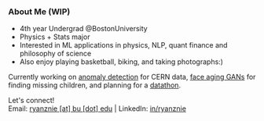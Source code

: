 ### About Me (WIP)

- 4th year Undergrad @BostonUniversity
- Physics + Stats major
- Interested in ML applications in physics, NLP, quant finance and philosophy of science
- Also enjoy playing basketball, biking, and taking photographs:)

Currently working on [anomaly detection](https://github.com/AutoDQM/AutoDQM_ML) for CERN data, [face aging GANs](https://github.com/BU-Spark/ml-atfal-mafkoda-missing-children) for finding missing children, and planning for a [datathon](https://www.data4sustainability.com/).

Let's connect! <br>
Email: [ryanznie [at] bu [dot] edu](mailto:ryanznie@bu.edu) | LinkedIn: [in/ryanznie](https://www.linkedin.com/in/ryanznie/)
<!--
**ryanznie/ryanznie** is a ✨ _special_ ✨ repository because its `README.md` (this file) appears on your GitHub profile.

Here are some ideas to get you started:

- 🔭 I’m currently working on ...
- 🌱 I’m currently learning ...
- 👯 I’m looking to collaborate on ...
- 🤔 I’m looking for help with ...
- 💬 Ask me about ...
- 📫 How to reach me: ...
- 😄 Pronouns: ...
- ⚡ Fun fact: ...
-->
